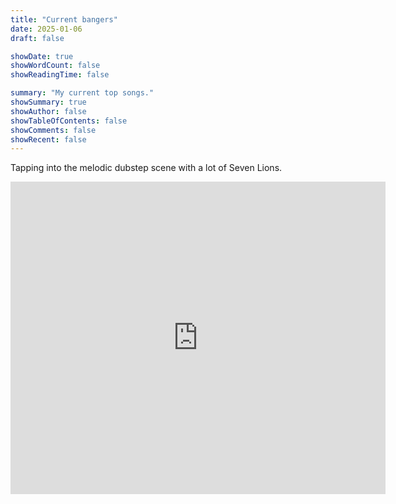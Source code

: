 ```yaml
---
title: "Current bangers"
date: 2025-01-06
draft: false

showDate: true
showWordCount: false
showReadingTime: false

summary: "My current top songs."
showSummary: true
showAuthor: false
showTableOfContents: false
showComments: false
showRecent: false
---
```

Tapping into the melodic dubstep scene with a lot of Seven Lions.

<iframe allow="autoplay *; encrypted-media *;" frameborder="0" height="500" width="600" overflow="hidden" background="transparent" sandbox="allow-forms allow-popups allow-same-origin allow-scripts allow-storage-access-by-user-activation allow-top-navigation-by-user-activation" src="https://embed.music.apple.com/ca/playlist/current-bangers/pl.u-xlyNEdNCkAAeKJ5"></iframe>
